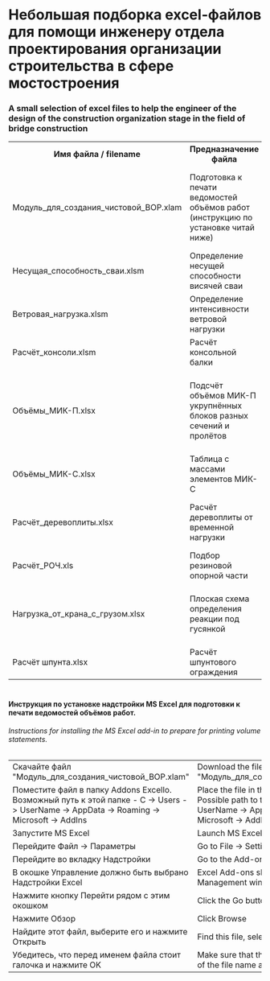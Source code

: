 # Небольшая подборка excel-файлов для помощи инженеру отдела проектирования организации строительства в сфере мостостроения
### A small selection of excel files to help the engineer of the design of the construction organization stage in the field of bridge construction


<table>
    <tr>
      	<th>Имя файла / filename</th>
        <th>Предназначение файла</th>
        <th>Purpose of the file</th>
    </tr>
    <tr>
        <td>Модуль_для_создания_чистовой_ВОР.xlam</td>
      	<td>Подготовка к печати ведомостей объёмов работ (инструкцию по установке читай ниже)</td>
        <td>Preparation for printing of work volume statements (read the installation instructions below)</td>
    </tr>
    <tr>
        <td>Несущая_способность_сваи.xlsm</td>
      	<td>Определение несущей способности висячей сваи</td>
        <td>Determination of the bearing capacity of a hanging pile</td>
    </tr>
  	<tr>
        <td>Ветровая_нагрузка.xlsm</td>
      	<td>Определение интенсивности ветровой нагрузки</td>
        <td>Determination of wind load intensity</td>
    </tr>
  	<tr>
        <td>Расчёт_консоли.xlsm</td>
      	<td>Расчёт консольной балки</td>
        <td>Calculation of the cantilever beam</td>
    </tr>
  	<tr>
        <td>Объёмы_МИК-П.xlsx</td>
      	<td>Подсчёт объёмов МИК-П укрупнённых блоков разных сечений и пролётов</td>
        <td>Calculation of MIC-P volumes of enlarged blocks of different sections and spans</td>
    </tr>
  	<tr>
        <td>Объёмы_МИК-С.xlsx</td>
      	<td>Таблица с массами элементов МИК-С</td>
        <td>A table with the masses of MIC-S elements</td>
    </tr>
  	<tr>
        <td>Расчёт_деревоплиты.xlsx</td>
      	<td>Расчёт деревоплиты от временной нагрузки</td>
        <td>Calculation of a wooden slab from a temporary load</td>
    </tr>
  	<tr>
        <td>Расчёт_РОЧ.xls</td>
      	<td>Подбор резиновой опорной части</td>
        <td>Selection of the rubber support part</td>
    </tr>
  	<tr>
        <td>Нагрузка_от_крана_с_грузом.xlsx</td>
      	<td>Плоская схема определения реакции под гусянкой</td>
        <td>A flat circuit for determining the reaction under the track</td>
    </tr>
  	<tr>
        <td>Расчёт шпунта.xlsx</td>
      	<td>Расчёт шпунтового ограждения</td>
        <td>Calculation of sheet pile fencing</td>
    </tr>
</table>

#
#### Инструкция по установке надстройки MS Excel для подготовки к печати ведомостей объёмов работ.
###### Instructions for installing the MS Excel add-in to prepare for printing volume statements.

<table>
  	<tr>
        <td>Скачайте файл "Модуль_для_создания_чистовой_ВОР.xlam"</td>
      	<td>Download the file "Модуль_для_создания_чистовой_ВОР.xlam"</td>
    </tr>
  	<tr>
        <td>Поместите файл в папку Addons Excello. Возможный путь к этой папке - C -> Users -> UserName -> AppData -> Roaming -> Microsoft -> AddIns</td>
      	<td>Place the file in the Addons Excello folder. Possible path to this folder - C -> Users -> UserName -> AppData -> Roaming -> Microsoft -> AddIns</td>
    </tr>
    <tr>
        <td>Запустите MS Excel</td>
      	<td>Launch MS Excel</td>
    </tr>
    <tr>
        <td>Перейдите Файл -> Параметры</td>
      	<td>Go to File -> Settings</td>
    </tr>
  	<tr>
        <td>Перейдите во вкладку Надстройки</td>
      	<td>Go to the Add-ons tab</td>
    </tr>
  	<tr>
        <td>В окошке Управление должно быть выбрано Надстройки Excel</td>
      	<td>Excel Add-ons should be selected in the Management window</td>
    </tr>
  	<tr>
        <td>Нажмите кнопку Перейти рядом с этим окошком</td>
      	<td>Click the Go button next to this window</td>
    </tr>
  	<tr>
        <td>Нажмите Обзор</td>
      	<td>Click Browse</td>
    </tr>
  	<tr>
        <td>Найдите этот файл, выберите его и нажмите Открыть</td>
      	<td>Find this file, select it, and click Open</td>
    </tr>
  	<tr>
        <td>Убедитесь, что перед именем файла стоит галочка и нажмите OK</td>
      	<td>Make sure that there is a check mark in front of the file name and click OK</td>
    </tr>
</table>
